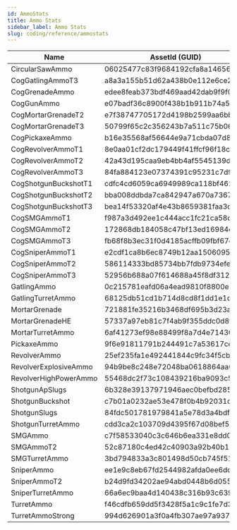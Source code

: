 ```yaml
---
id: AmmoStats
title: Ammo Stats
sidebar_label: Ammo Stats
slug: coding/reference/ammostats
---
```


Name | AssetId (GUID) | Damage | Range
--- | --- | --- | ---
CircularSawAmmo | 06025477c83f9684192cfa8a14656894 | 20 | 2.4
CogGatlingAmmoT3 | a8a3a155b51d62a438b0e112e6ce2a07 | 5 | 40
CogGrenadeAmmo | edee8feab373bdf469aad42dab9f9f01 | 20 | 10
CogGunAmmo | e07badf36c8900f438b1b911b74a5c66 | 10 | 35
CogMortarGrenadeT2 | e7f38747705172d4198b2599aa6bbc3c | 60 | 60
CogMortarGrenadeT3 | 50799f65c2c356243b7a511c75b06a01 | 80 | 60
CogPickaxeAmmo | b16e35568af56644e9a71cbda07d881a | 15 | 2.4
CogRevolverAmmoT1 | 8e0aa01cf2dc179449f41ffcf96f18c1 | 9 | 50
CogRevolverAmmoT2 | 42a43d195caa9eb4bb4af5545139d511 | 16 | 50
CogRevolverAmmoT3 | 84fa884123e07374391c95231c7d9c36 | 25 | 50
CogShotgunBuckshotT1 | cdfc4cd6059ca6949989ca118bf46272 | 2 | 25
CogShotgunBuckshotT2 | bba008ddbda7ca842947a670a7367b2b | 2 | 25
CogShotgunBuckshotT3 | bea14f53320af4e43b8659381faa3cce | 2 | 25
CogSMGAmmoT1 | f987a3d492ee1c444acc1fc21ca58c3b | 2 | 35
CogSMGAmmoT2 | 172868db184058c47bf13ed16984d7d9 | 4 | 35
CogSMGAmmoT3 | fb68f8b3ec31f0d4185acffb09fbf67c | 6 | 35
CogSniperAmmoT1 | e2cdf1ca8b6ec8749b12aa1506095077 | 40 | 60
CogSniperAmmoT2 | 586114333bd85734bb7fdb9734efe7dc | 60 | 60
CogSniperAmmoT3 | 52956b688a07f614688a45f8df312875 | 80 | 60
GatlingAmmo | 0c215781eafd06a4ead9810f8800e13a | 6 | 50
GatlingTurretAmmo | 68125db51cd1b714d8cd8f1dd1e1d374 | 6 | 40
MortarGrenade | 721881fe35216b3468df695b3d23acda | 60 | 60
MortarGrenadeHE | 57337a97eb81c7f4ab9f355ddc0d8fdc | 200 | 60
MortarTurretAmmo | 6af41273ef98e88499f8a7d4e71430c6 | 120 | 60
PickaxeAmmo | 9f6e91811791b244491c7a53617cee85 | 10 | 2.4
RevolverAmmo | 25ef235fa1e492441844c9fc34f5cb47 | 6 | 40
RevolverExplosiveAmmo | 94b9be8c248e72048ba0618864aa0611 | 20 | 40
RevolverHighPowerAmmo | 55468dc2f73c108439216ba9093c549e | 15 | 55
ShotgunApSlugs | 6b328e39137971946aec0befbd285190 | 30 | 40
ShotgunBuckshot | c7b01a0232ae53e478f0b4b92031c416 | 4.5 | 30
ShotgunSlugs | 84fdc501781979841a5e78d3a4bdfe03 | 20 | 45
ShotgunTurretAmmo | cdd3ca2c103709d4395f67d08bef56f9 | 9 | 30
SMGAmmo | c7f58533040c3c646b6ea331e8dd0e76 | 3 | 40
SMGAmmoT2 | 52c87180c4ed42c40903a92b40b127f5 | 5 | 40
SMGTurretAmmo | 3bd794833a3c801498d50cb745f51734 | 4 | 45
SniperAmmo | ee1e9c8eb67fd2544982afda0ee6dcf2 | 25 | 300
SniperAmmoT2 | b24d9fd34202ae94abd0448b6d05516d | 55 | 300
SniperTurretAmmo | 66a6ec9baa4d140438c316b93c639a72 | 100 | 80
TurretAmmo | f46cdfb659dd5f3428f5a1c9c1fe7d32 | 10 | 50
TurretAmmoStrong | 994d626901a3f0a4fb307ae97a937f9b | 5 | 50